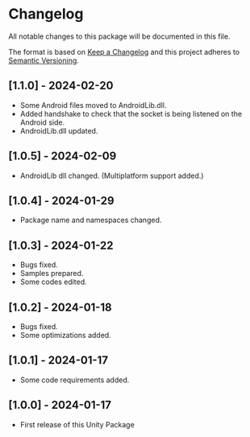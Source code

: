 # Changelog
All notable changes to this package will be documented in this file.

The format is based on [Keep a Changelog](http://keepachangelog.com/en/1.0.0/)
and this project adheres to [Semantic Versioning](http://semver.org/spec/v2.0.0.html).

## [1.1.0] - 2024-02-20
- Some Android files moved to AndroidLib.dll.
- Added handshake to check that the socket is being listened on the Android side.
- AndroidLib.dll updated.

## [1.0.5] - 2024-02-09
- AndroidLib dll changed. (Multiplatform support added.)

## [1.0.4] - 2024-01-29
- Package name and namespaces changed.

## [1.0.3] - 2024-01-22
- Bugs fixed.
- Samples prepared.
- Some codes edited.

## [1.0.2] - 2024-01-18
- Bugs fixed.
- Some optimizations added.

## [1.0.1] - 2024-01-17
- Some code requirements added.

## [1.0.0] - 2024-01-17
- First release of this Unity Package